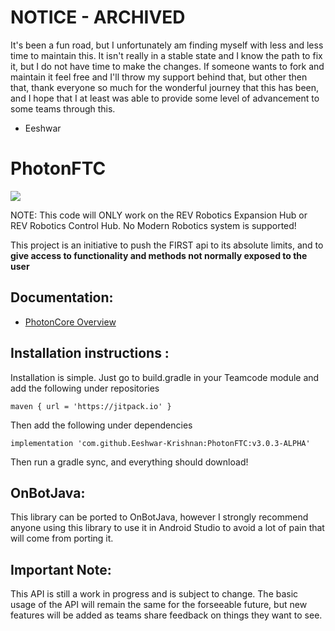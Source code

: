 # NOTICE - ARCHIVED

It's been a fun road, but I unfortunately am finding myself with less and less time to maintain this. It isn't really in a stable state and I know the path to fix it, but I do not have time to make the changes. If someone wants to fork and maintain it feel free and I'll throw my support behind that, but other then that, thank everyone so much for the wonderful journey that this has been, and I hope that I at least was able to provide some level of advancement to some teams through this.

- Eeshwar


# PhotonFTC
[![](https://jitpack.io/v/Eeshwar-Krishnan/PhotonFTC.svg)](https://jitpack.io/#Eeshwar-Krishnan/PhotonFTC)

NOTE: This code will ONLY work on the REV Robotics Expansion Hub or REV Robotics Control Hub. No Modern Robotics system is supported!

This project is an initiative to push the FIRST api to its absolute limits, and to **give access to functionality and methods not normally exposed to the user**

## Documentation:
 - [PhotonCore Overview](https://photondocs.pages.dev/)

## Installation instructions :
Installation is simple. Just go to build.gradle in your Teamcode module and add the following under repositories

```
maven { url = 'https://jitpack.io' }
```

Then add the following under dependencies

```
implementation 'com.github.Eeshwar-Krishnan:PhotonFTC:v3.0.3-ALPHA'
```

Then run a gradle sync, and everything should download!

## OnBotJava:
This library can be ported to OnBotJava, however I strongly recommend anyone using this library to use it in Android Studio to avoid a lot of pain that will come from porting it.

## Important Note:
This API is still a work in progress and is subject to change. The basic usage of the API will remain the same for the forseeable future, but new features will be added as teams share feedback on things they want to see. 
